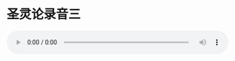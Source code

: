 # 圣灵论录音三

<audio style="width: 100%;" preload="false" controls controlslist="nodownload"><source src="//cdn.simai.ml/audio/mp3/old/27414.mp3" type="audio/mpeg">Your browser does not support the audio element.</audio>


